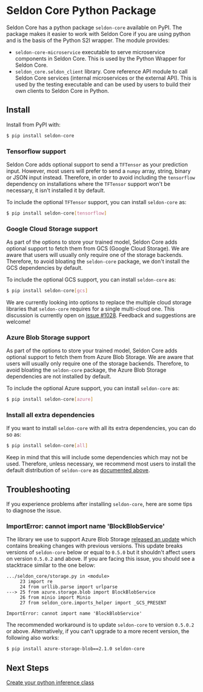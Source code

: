# Seldon Core Python Package

Seldon Core has a python package `seldon-core` available on PyPI. The package makes it easier to work with Seldon Core if you are using python and is the basis of the Python S2I wrapper. The module provides:

 * `seldon-core-microservice` executable to serve microservice components in Seldon Core. This is used by the Python Wrapper for Seldon Core.
 * `seldon_core.seldon_client` library. Core reference API module to call Seldon Core services (internal microservices or the external API). This is used by the testing executable and can be used by users to build their own clients to Seldon Core in Python.

## Install

Install from PyPI with:

```bash
$ pip install seldon-core
```

### Tensorflow support

Seldon Core adds optional support to send a `TFTensor` as your prediction input.
However, most users will prefer to send a `numpy` array, string, binary or JSON input instead.
Therefore, in order to avoid including the `tensorflow` dependency on installations where the `TFTensor` support won't be necessary, it isn't installed it by default.

To include the optional `TFTensor` support, you can install `seldon-core` as:

```bash
$ pip install seldon-core[tensorflow]
```

### Google Cloud Storage support

As part of the options to store your trained model, Seldon Core adds optional
support to fetch them from GCS (Google Cloud Storage).
We are aware that users will usually only require one of the storage backends.
Therefore, to avoid bloating the `seldon-core` package, we don't install the
GCS dependencies by default.

To include the optional GCS support, you can install `seldon-core` as:

```bash
$ pip install seldon-core[gcs]
```

We are currently looking into options to replace the multiple cloud storage
libraries that `seldon-core` requires for a single multi-cloud one.
This discussion is currently open on [issue #1028](https://github.com/SeldonIO/seldon-core/issues/1028).
Feedback and suggestions are welcome!

### Azure Blob Storage support

As part of the options to store your trained model, Seldon Core adds optional
support to fetch them from Azure Blob Storage.
We are aware that users will usually only require one of the storage backends.
Therefore, to avoid bloating the `seldon-core` package, the Azure Blob Storage
dependencies are not installed by default.

To include the optional Azure support, you can install `seldon-core` as:

```bash
$ pip install seldon-core[azure]
```

### Install all extra dependencies

If you want to install `seldon-core` with all its extra dependencies, you can
do so as:

```bash
$ pip install seldon-core[all]
```

Keep in mind that this will include some dependencies which may not be used.
Therefore, unless necessary, we recommend most users to install the default
distribution of `seldon-core` as [documented above](#install).


## Troubleshooting

If you experience problems after installing `seldon-core`, here are some tips
to diagnose the issue.

### ImportError: cannot import name 'BlockBlobService'

The library we use to support Azure Blob Storage [released an
update](https://github.com/Azure/azure-storage-python/issues/640) which
contains breaking changes with previous versions.
This update breaks versions of `seldon-core` below or equal to `0.5.0` but it
shouldn't affect users on version `0.5.0.2` and above.
If you are facing this issue, you should see a stacktrace similar to the one
below:

```pytb
.../seldon_core/storage.py in <module>
     23 import re
     24 from urllib.parse import urlparse
---> 25 from azure.storage.blob import BlockBlobService
     26 from minio import Minio
     27 from seldon_core.imports_helper import _GCS_PRESENT

ImportError: cannot import name 'BlockBlobService'
```

The recommended workaround is to update `seldon-core` to version `0.5.0.2` or
above.
Alternatively, if you can't upgrade to a more recent version, the following
also works:

```bash
$ pip install azure-storage-blob==2.1.0 seldon-core
```

## Next Steps

[Create your python inference class](python_component.md)


